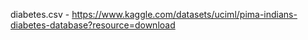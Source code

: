 diabetes.csv - https://www.kaggle.com/datasets/uciml/pima-indians-diabetes-database?resource=download
